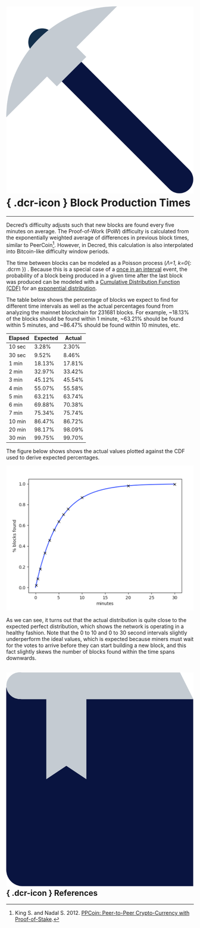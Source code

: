 # ![](../img/dcr-icons/PoWMine.svg){ .dcr-icon } Block Production Times

---

Decred’s difficulty adjusts such that new blocks are found every five minutes on average. The Proof-of-Work (PoW) difficulty is calculated from the exponentially weighted average of differences in previous block times, similar to PeerCoin[^1]. However, in Decred, this calculation is also interpolated into Bitcoin-like difficulty window periods.

The time between blocks can be modeled as a Poisson process (_Λ=1, k=0_{: .dcrm }) . Because this is a special case of a [once in an interval](https://en.wikipedia.org/wiki/Poisson_distribution#Once_in_an_interval_events:_The_special_case_of_%CE%BB_=_1_and_k_=_0) event, the probability of a block being produced in a given time after the last block was produced can be modeled with a [Cumulative Distribution Function (CDF)](https://en.wikipedia.org/wiki/Cumulative_distribution_function) for an [exponential distribution](https://en.wikipedia.org/wiki/Exponential_distribution).

The table below shows the percentage of blocks we expect to find for different time intervals as well as the actual percentages found from analyzing the mainnet blockchain for 231681 blocks. For example, ~18.13% of the blocks should be found within 1 minute, ~63.21% should be found within 5 minutes, and ~86.47% should be found within 10 minutes, etc.

| Elapsed | Expected | Actual |
|---------|----------|--------|
| 10 sec  | 3.28%    | 2.30%  |
| 30 sec  | 9.52%    | 8.46%  |
| 1 min   | 18.13%   | 17.81% |
| 2 min   | 32.97%   | 33.42% |
| 3 min   | 45.12%   | 45.54% |
| 4 min   | 55.07%   | 55.58% |
| 5 min   | 63.21%   | 63.74% |
| 6 min   | 69.88%   | 70.38% |
| 7 min   | 75.34%   | 75.74% |
| 10 min  | 86.47%   | 86.72% |
| 20 min  | 98.17%   | 98.09% |
| 30 min  | 99.75%   | 99.70% |

The figure below shows shows the actual values plotted against the CDF used to derive expected percentages.

![block times chart](../img/block_times_chart.png)

As we can see, it turns out that the actual distribution is quite close to the expected perfect distribution, which shows the network is operating in a healthy fashion. Note that the 0 to 10 and 0 to 30 second intervals slightly underperform the ideal values, which is expected because miners must wait for the votes to arrive before they can start building a new block, and this fact slightly skews the number of blocks found within the time spans downwards.

## ![](../img/dcr-icons/Sources.svg){ .dcr-icon } References

[^1]: King S. and Nadal S. 2012. [PPCoin: Peer-to-Peer Crypto-Currency with Proof-of-Stake](https://decred.org/research/king2012.pdf).
